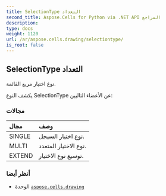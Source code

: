 ```yaml
---
title: SelectionType التعداد
second_title: Aspose.Cells for Python via .NET API المراجع
description:
type: docs
weight: 1120
url: /ar/aspose.cells.drawing/selectiontype/
is_root: false
---
```

##  SelectionType التعداد
نوع اختيار مربع القائمة.



يكشف النوع SelectionType عن الأعضاء التاليين:

###  مجالات
| مجال| وصف|
| :- | :- |
| SINGLE | نوع اختيار السيجل.|
| MULTI | نوع الاختيار المتعدد.|
| EXTEND | توسيع نوع الاختيار.|



###  أنظر أيضا
* الوحدة [`aspose.cells.drawing`](..)
